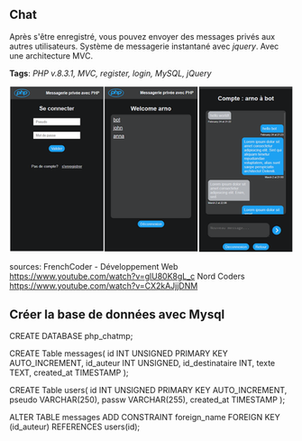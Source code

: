 ## Chat

Après s'être enregistré, vous pouvez envoyer des messages privés aux autres utilisateurs. Système de messagerie instantané avec *jquery*. 
Avec une architecture MVC.

**Tags**: *PHP v.8.3.1, MVC, register, login, MySQL, jQuery*

![Screenshot](https://github.com/AvirKarakitsos/PHPchat/blob/main/public/images/php-chat.png?raw=true)

sources: 
    FrenchCoder - Développement Web https://www.youtube.com/watch?v=glU80K8gL_c
    Nord Coders https://www.youtube.com/watch?v=CX2kAJjjDNM

## Créer la base de données avec Mysql

CREATE DATABASE php_chatmp;

CREATE Table messages(
    id INT UNSIGNED PRIMARY KEY AUTO_INCREMENT,
    id_auteur INT UNSIGNED,
    id_destinataire INT,
    texte TEXT,
    created_at TIMESTAMP
);

CREATE Table users(
    id INT UNSIGNED PRIMARY KEY AUTO_INCREMENT,
    pseudo VARCHAR(250),
    passw VARCHAR(255),
    created_at TIMESTAMP
);

ALTER TABLE messages ADD CONSTRAINT foreign_name FOREIGN KEY (id_auteur) REFERENCES users(id);